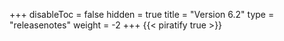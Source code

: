 +++
disableToc = false
hidden = true
title = "Version 6.2"
type = "releasenotes"
weight = -2
+++
{{< piratify true >}}
